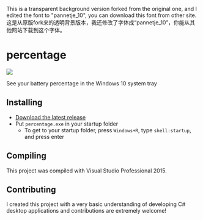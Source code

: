 This is a transparent background version forked from the original one, and I edited the font to "pannetje_10", you can download this font from other site.
这是从原版fork来的透明背景版本，我还修改了字体成“pannetje_10”，你能从其他网站下载到这个字体。
# percentage

![](https://raw.githubusercontent.com/kas/percentage/master/percentage.png)

See your battery percentage in the Windows 10 system tray

## Installing

* [Download the latest release](https://github.com/kas/percentage/releases)
* Put `percentage.exe` in your startup folder
  * To get to your startup folder, press `Windows+R`, type `shell:startup`, and press enter

## Compiling

This project was compiled with Visual Studio Professional 2015.

## Contributing

I created this project with a very basic understanding of developing C# desktop applications and contributions are extremely welcome!

